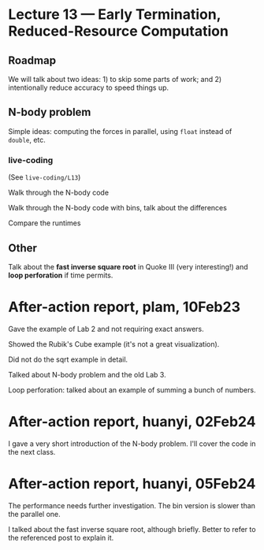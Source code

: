 # Lecture 13 — Early Termination, Reduced-Resource Computation

## Roadmap

We will talk about two ideas: 1) to skip some parts of work; and 2)
intentionally reduce accuracy to speed things up.

## N-body problem

Simple ideas: computing the forces in parallel, using `float` instead of
`double`, etc.

### live-coding

(See `live-coding/L13`)

Walk through the N-body code

Walk through the N-body code with bins, talk about the differences

Compare the runtimes

## Other

Talk about the **fast inverse square root** in Quoke III (very interesting!) and
**loop perforation** if time permits.

# After-action report, plam, 10Feb23

Gave the example of Lab 2 and not requiring exact answers.

Showed the Rubik's Cube example (it's not a great visualization).

Did not do the sqrt example in detail.

Talked about N-body problem and the old Lab 3.

Loop perforation: talked about an example of summing a bunch of numbers.

# After-action report, huanyi, 02Feb24

I gave a very short introduction of the N-body problem. I'll cover the code in
the next class.

# After-action report, huanyi, 05Feb24

The performance needs further investigation. The bin version is slower than the
parallel one.

I talked about the fast inverse square root, although briefly. Better to refer
to the referenced post to explain it.
